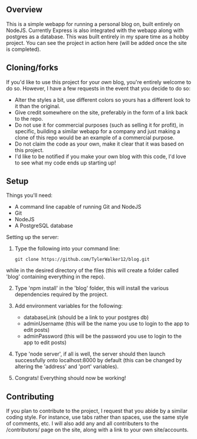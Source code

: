 ## Overview
This is a simple webapp for running a personal blog on, built entirely on NodeJS. Currently Express is also integrated with the webapp along with postgres as a database. This was built entirely in my spare time as a hobby project. You can see the project in action here (will be added once the site is completed).

## Cloning/forks
If you'd like to use this project for your _own_ blog, you're entirely welcome to do so. However, I have a few requests in the event that you decide to do so:
- Alter the styles a bit, use different colors so yours has a different look to it than the original.
- Give credit somewhere on the site, preferably in the form of a link back to the repo.
- Do not use it for commercial purposes (such as selling it for profit), in specific, building a similar webapp for a company and just making a clone of this repo would be an example of a commercial purpose.
- Do not claim the code as your own, make it clear that it was based on this project.
- I'd like to be notified if you make your own blog with this code, I'd love to see what my code ends up starting up!

## Setup
Things you'll need:
- A command line capable of running Git and NodeJS
- Git
- NodeJS
- A PostgreSQL database

Setting up the server:

1. Type the following into your command line:
	```
	git clone https://github.com/TylerWalker12/blog.git
	```
while in the desired directory of the files (this will create a folder called 'blog' containing everything in the repo).

2. Type 'npm install' in the 'blog' folder, this will install the various dependencies required by the project.

3. Add environment variables for the following:
	- databaseLink (should be a link to your postgres db)
	- adminUsername (this will be the name you use to login to the app to edit posts)
	- adminPassword (this will be the password you use to login to the app to edit posts)

4. Type 'node server', if all is well, the server should then launch successfully onto localhost:8000 by default (this can be changed by altering the 'address' and 'port' variables).

5. Congrats! Everything should now be working!

## Contributing
If you plan to contribute to the project, I request that you abide by a similar coding style. For instance, use tabs rather than spaces, use the same style of comments, etc. I will also add any and all contributers to the /contributors/ page on the site, along with a link to your own site/accounts.
